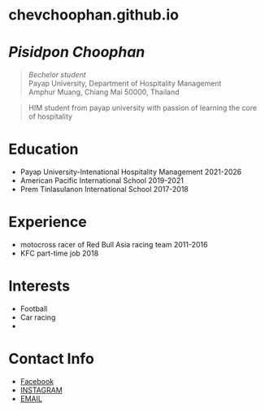 # chevchoophan.github.io


# _Pisidpon Choophan_
> _Bechelor student_<br />
> Payap University, Department of Hospitality Management<br />
> Amphur Muang, Chiang Mai 50000, Thailand<br />

> HIM student from payap university with passion of learning the core of hospitality 

# Education
* Payap University-Intenational Hospitality Management 2021-2026
* American Pacific International School 2019-2021
* Prem Tinlasulanon International School 2017-2018


# Experience
* motocross racer of Red Bull Asia racing team 2011-2016
* KFC part-time job 2018

# Interests
* Football
* Car racing
* 
  
# Contact Info
* [Facebook](https://www.facebook.com/profile.php?id=100007952478583&mibextid=LQQJ4d)
* [INSTAGRAM](https://www.instagram.com/cpc_03?igsh=djd6Y3JmcG0xa2U0&utm_source=qr)
* [EMAIL](checpsu2546@gmail.com)

